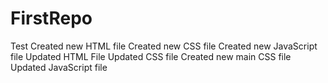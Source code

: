 # FirstRepo
Test
Created new HTML file
Created new CSS file
Created new JavaScript file
Updated HTML File
Updated CSS file
Created new main CSS file
Updated JavaScript file
